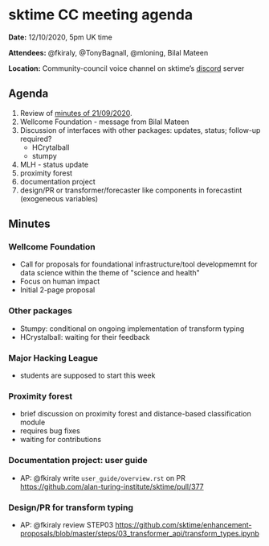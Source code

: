 # sktime CC meeting agenda

**Date:** 
12/10/2020, 5pm UK time

**Attendees:** 
@fkiraly, @TonyBagnall, @mloning, Bilal Mateen

**Location:** 
Community-council voice channel on sktime’s [discord](https://discord.gg/gqSab2K) server

## Agenda
1. Review of [minutes of 21/09/2020](https://github.com/sktime/community-council/blob/master/previous_meetings/20200921-meeting-hcrystalball.md).
2. Wellcome Foundation - message from Bilal Mateen
3. Discussion of interfaces with other packages: updates, status; follow-up required?
    * HCrytalball
    * stumpy
4. MLH - status update
5. proximity forest
6. documentation project
7. design/PR or transformer/forecaster like components in forecastint (exogeneous variables)

## Minutes
### Wellcome Foundation
* Call for proposals for foundational infrastructure/tool developmemnt for data science within the theme of "science and health"
* Focus on human impact 
* Initial 2-page proposal

### Other packages
* Stumpy: conditional on ongoing implementation of transform typing
* HCrystalball: waiting for their feedback

### Major Hacking League
* students are supposed to start this week

### Proximity forest
* brief discussion on proximity forest and distance-based classification module
* requires bug fixes
* waiting for contributions

### Documentation project: user guide
* AP: @fkiraly write `user_guide/overview.rst` on PR https://github.com/alan-turing-institute/sktime/pull/377

### Design/PR for transform typing
* AP: @fkiraly review STEP03 https://github.com/sktime/enhancement-proposals/blob/master/steps/03_transformer_api/transform_types.ipynb
